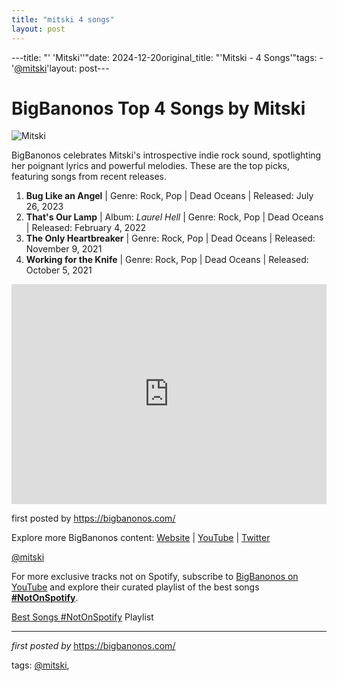```yaml
---
title: "mitski 4 songs"
layout: post
---
```

---title: "' 'Mitski''"date: 2024-12-20original_title: "'Mitski - 4 Songs'"tags:  - '[@mitski](/tags/mitski/)'layout: post---<h1>BigBanonos Top 4 Songs by Mitski</h1><img src="https://hips.hearstapps.com/hmg-prod/images/mitski-byebruyildiz-heat-lightning-index-1643991665.jpg?crop=0.502xw:1.00xh;0.348xw,0&resize=1200:*" alt="Mitski"> <p>BigBanonos celebrates Mitski's introspective indie rock sound, spotlighting her poignant lyrics and powerful melodies. These are the top picks, featuring songs from recent releases.</p> <ol> <li><strong>Bug Like an Angel</strong> | Genre: Rock, Pop | Dead Oceans | Released: July 26, 2023</li> <li><strong>That's Our Lamp</strong> | Album: <em>Laurel Hell</em> | Genre: Rock, Pop | Dead Oceans | Released: February 4, 2022</li> <li><strong>The Only Heartbreaker</strong> | Genre: Rock, Pop | Dead Oceans | Released: November 9, 2021</li> <li><strong>Working for the Knife</strong> | Genre: Rock, Pop | Dead Oceans | Released: October 5, 2021</li></ol> <div> <iframe src="https://open.spotify.com/embed/playlist/0xUBKulg602g7itUf01VIS?utm_source=generator" width="100%" height="352" frameborder="0" allow="autoplay; clipboard-write; encrypted-media; fullscreen; picture-in-picture" loading="lazy" allowfullscreen></iframe></div> <p>first posted by <a href="https://bigbanonos.com/">https://bigbanonos.com/</a></p> <div> <p>Explore more BigBanonos content: <a href="https://bigbanonos.com/">Website</a> | <a href="https://www.youtube.com/[@BigBanonos](/tags/BigBanonos/)">YouTube</a> | <a href="https://x.com/bigbanonos">Twitter</a></p></div> <!-- Tags --><p>[@mitski](/tags/mitski/)</p><!--Subscribe and Playlist Links--><div>    <p>For more exclusive tracks not on Spotify, subscribe to <a href="https://www.youtube.com/[@BigBanonos](/tags/BigBanonos/)" target="_blank">BigBanonos on YouTube</a> and explore their curated playlist of the best songs <strong>[#NotOnSpotify](/tags/NotOnSpotify/)</strong>.</p>    <p><a href="https://www.youtube.com/playlist?list=PLtuNtuTatqI0kFahUCbtbfenC_ET5O_tr" target="_blank">Best Songs [#NotOnSpotify](/tags/NotOnSpotify/) Playlist<br /></a></p></div><hr /><p><em>first posted by</em> <a href="https://bigbanonos.com/" rel="noopener" target="_new">https://bigbanonos.com/</a></p><p>tags: [@mitski](/tags/mitski/),</p>